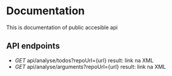# Documentation
This is documentation of public accesible api

## API endpoints

- *GET* api/analyse/todos?repoUrl={url}
  result: link na XML
- *GET* api/analyse/arguments?repoUrl={url}
  result: link na XML
